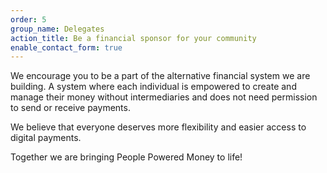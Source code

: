 ```yaml
---
order: 5
group_name: Delegates
action_title: Be a financial sponsor for your community
enable_contact_form: true
---
```


We encourage you to be a part of the alternative financial system we are building. A system where each individual is empowered to create and manage their money without intermediaries and does not need permission to send or receive payments.

We believe that everyone deserves more flexibility and easier access to digital payments.

Together we are bringing People Powered Money to life!
